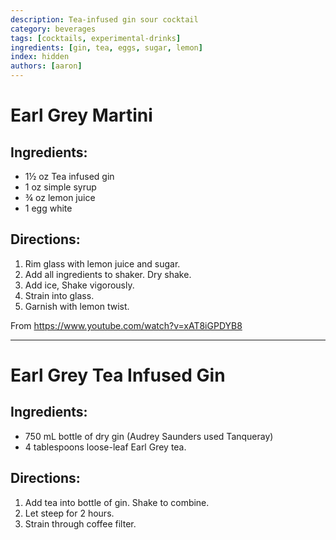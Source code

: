 ```yaml
---
description: Tea-infused gin sour cocktail
category: beverages
tags: [cocktails, experimental-drinks]
ingredients: [gin, tea, eggs, sugar, lemon]
index: hidden
authors: [aaron]
---
```


# Earl Grey Martini

## Ingredients:

- 1½ oz Tea infused gin
- 1 oz simple syrup
- ¾ oz lemon juice
- 1 egg white

## Directions:

1. Rim glass with lemon juice and sugar.
2. Add all ingredients to shaker. Dry shake.
3. Add ice, Shake vigorously.
4. Strain into glass.
5. Garnish with lemon twist.

From <https://www.youtube.com/watch?v=xAT8iGPDYB8>

* * *

# Earl Grey Tea Infused Gin

## Ingredients:

- 750 mL bottle of dry gin (Audrey Saunders used Tanqueray)
- 4 tablespoons loose-leaf Earl Grey tea.

## Directions:

1. Add tea into bottle of gin. Shake to combine.
2. Let steep for 2 hours.
3. Strain through coffee filter.